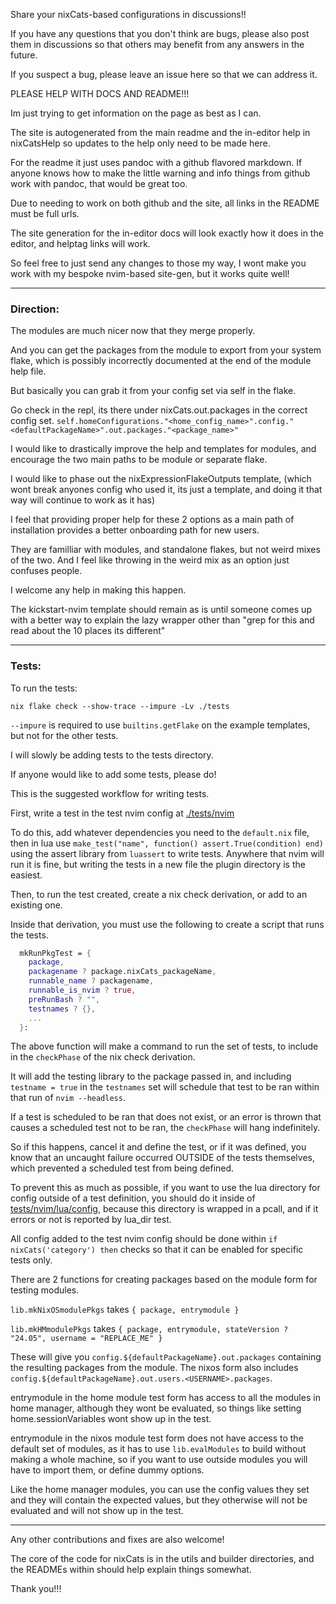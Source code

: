 Share your nixCats-based configurations in discussions!!

If you have any questions that you don't think are bugs,
please also post them in discussions so that others may benefit from any answers in the future.

If you suspect a bug, please leave an issue here so that we can address it.

PLEASE HELP WITH DOCS AND README!!!

Im just trying to get information on the page as best as I can.

The site is autogenerated from the main readme
and the in-editor help in nixCatsHelp
so updates to the help only need to be made here.

For the readme it just uses pandoc with a github flavored markdown.
If anyone knows how to make the little warning and info
things from github work with pandoc, that would be great too.

Due to needing to work on both github and the site, all links in the README must be full urls.

The site generation for the in-editor docs will look exactly how it does in the editor,
and helptag links will work.

So feel free to just send any changes to those my way,
I wont make you work with my bespoke nvim-based site-gen, but it works quite well!

---

### Direction:

The modules are much nicer now that they merge properly.

And you can get the packages from the module to export from your system flake,
which is possibly incorrectly documented at the end of the module help file.

But basically you can grab it from your config set via self in the flake.

Go check in the repl, its there under nixCats.out.packages in the correct config set.
`self.homeConfigurations."<home_config_name>".config."<defaultPackageName>".out.packages."<package_name>"`

I would like to drastically improve the help and templates for modules,
and encourage the two main paths to be module or separate flake.

I would like to phase out the nixExpressionFlakeOutputs template,
(which wont break anyones config who used it, its just a template,
and doing it that way will continue to work as it has)

I feel that providing proper help for these 2 options as a main path of installation
provides a better onboarding path for new users.

They are familliar with modules,
and standalone flakes, but not weird mixes of the two.
And I feel like throwing in the weird mix as an option just confuses people.

I welcome any help in making this happen.

The kickstart-nvim template should remain as is until someone
comes up with a better way to explain the lazy wrapper other than
"grep for this and read about the 10 places its different"

---

### Tests:

To run the tests:

`nix flake check --show-trace --impure -Lv ./tests`

`--impure` is required to use `builtins.getFlake` on the example templates, but not for the other tests.

I will slowly be adding tests to the tests directory.

If anyone would like to add some tests, please do!

This is the suggested workflow for writing tests.

First, write a test in the test nvim config at [./tests/nvim](./tests/nvim)

To do this, add whatever dependencies you need to the `default.nix` file,
then in lua use `make_test("name", function() assert.True(condition) end)`
using the assert library from `luassert` to write tests.
Anywhere that nvim will run it is fine, but writing the tests in
a new file the plugin directory is the easiest.

Then, to run the test created, create a nix check derivation, or add to an existing one.

Inside that derivation, you must use the following to create a script that runs the tests.

```nix
  mkRunPkgTest = {
    package,
    packagename ? package.nixCats_packageName,
    runnable_name ? packagename,
    runnable_is_nvim ? true,
    preRunBash ? "",
    testnames ? {},
    ...
  }:
```

The above function will make a command to run the set of tests, to include in the `checkPhase` of the nix check derivation.

It will add the testing library to the package passed in,
and including `testname = true` in the `testnames` set will schedule that
test to be ran within that run of `nvim --headless`.

If a test is scheduled to be ran that does not exist,
or an error is thrown that causes a scheduled test not to be ran,
the `checkPhase` will hang indefinitely.

So if this happens, cancel it and define the test, or if it was defined,
you know that an uncaught failure occurred OUTSIDE of the tests themselves,
which prevented a scheduled test from being defined.

To prevent this as much as possible, if you want to use the lua directory for config outside of a test definition,
you should do it inside of [tests/nvim/lua/config](./tests/nvim/lua/config), because this directory is wrapped
in a pcall, and if it errors or not is reported by lua_dir test.

All config added to the test nvim config should be done within `if nixCats('category') then`
checks so that it can be enabled for specific tests only.

There are 2 functions for creating packages based on the module form for testing modules.

`lib.mkNixOSmodulePkgs` takes `{ package, entrymodule }`

`lib.mkHMmodulePkgs` takes `{ package, entrymodule, stateVersion ? "24.05", username = "REPLACE_ME" }`

These will give you `config.${defaultPackageName}.out.packages` containing the resulting packages from the module.
The nixos form also includes `config.${defaultPackageName}.out.users.<USERNAME>.packages`.

entrymodule in the home module test form has access to all the modules in home manager,
although they wont be evaluated, so things like setting home.sessionVariables wont show up in the test.

entrymodule in the nixos module test form does not have access to the default set of modules,
as it has to use `lib.evalModules` to build without making a whole machine,
so if you want to use outside modules you will have to import them, or define dummy options.

Like the home manager modules, you can use the config values they set and they will contain the expected values,
but they otherwise will not be evaluated and will not show up in the test.

---

Any other contributions and fixes are also welcome!

The core of the code for nixCats is in the utils and builder directories,
and the READMEs within should help explain things somewhat.

Thank you!!!
